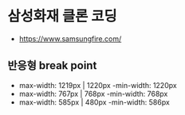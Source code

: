 # 삼성화재 클론 코딩

- https://www.samsungfire.com/

## 반응형 break point

- max-width: 1219px | 1220px
  -min-width: 1220px
- max-width: 767px | 768px
  -min-width: 768px
- max-width: 585px | 480px
  -min-width: 586px
